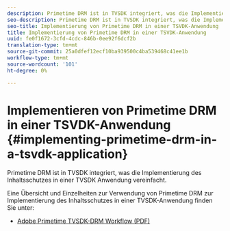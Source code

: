 ```yaml
---
description: Primetime DRM ist in TVSDK integriert, was die Implementierung des Inhaltsschutzes in einer TVSDK Anwendung vereinfacht.
seo-description: Primetime DRM ist in TVSDK integriert, was die Implementierung des Inhaltsschutzes in einer TVSDK Anwendung vereinfacht.
seo-title: Implementierung von Primetime DRM in einer TSVDK-Anwendung
title: Implementierung von Primetime DRM in einer TSVDK-Anwendung
uuid: fe0f1672-3cfd-4cdc-846b-0ee92f6dcf2b
translation-type: tm+mt
source-git-commit: 25a0dfef12ecf10ba939500c4ba539468c41ee1b
workflow-type: tm+mt
source-wordcount: '101'
ht-degree: 0%

---
```



# Implementieren von Primetime DRM in einer TSVDK-Anwendung {#implementing-primetime-drm-in-a-tsvdk-application}

Primetime DRM ist in TVSDK integriert, was die Implementierung des Inhaltsschutzes in einer TVSDK Anwendung vereinfacht.

Eine Übersicht und Einzelheiten zur Verwendung von Primetime DRM zur Implementierung des Inhaltsschutzes in einer TVSDK-Anwendung finden Sie unter:

* [Adobe Primetime TVSDK-DRM Workflow (PDF)](https://helpx.adobe.com/content/dam/help/en/primetime/drm/drm_tvsdk_drm_workflow.pdf)